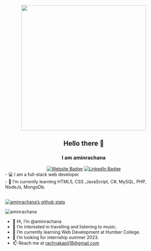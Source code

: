 <div id="header" align="center">
  <img src="https://media.giphy.com/media/L1R1tvI9svkIWwpVYr/giphy.gif" width="400"/>
  
  ## Hello there 👋
  
  ### I am aminrachana
  <div id="badges">
    <a href="http://aminrachana.epizy.com/RachanaAmin_CMS/" target="_blank">
      <img src="https://custom-icon-badges.demolab.com/badge/aminrachana-LaunchSite-blue.svg?logo=beartisan" alt="Website Badge"/></a>
    <a href="https://www.linkedin.com/in/rachana-amin-a5161424b/" target="_blank">
      <img src="https://img.shields.io/badge/LinkedIn-blue?style=for-the-badge&logo=linkedin&logoColor=white" alt="LinkedIn Badge"/>
    </a>
  </div>
 
  
</div>

<div class="container">
  <div class="about">
  - 💻 I am a full-stack web developer
  <br />
  - 🌱 I’m currently learning HTML5, CSS ,JavaScript, C#, MySQL, PHP, NodeJs, MongoDb.
 </div>
</div>

<br />

<div>
  
  [![aminrachana’s github stats](https://github-readme-stats.vercel.app/api?username=aminrachana&show_icons=true&line_height=21&show_icons=true&theme=vue&count_private=true)](https://github.com/aminrachana)
  

<img align="center" src="https://github-readme-streak-stats.herokuapp.com/?user=aminrachana&" alt="aminrachana" />

  
 </div>
   
<!-- ### Front-End
  
  <i class="devicon-nodejs-plain" aria-label="node"> </i>
  <i class="devicon-mongodb-plain" aria-label="mongodb"> </i>

</div> -->
<!--
**aminrachana/aminrachana** is a ✨ _special_ ✨ repository because its `README.md` (this file) appears on your GitHub profile.

Here are some ideas to get you started:

- 🔭 I’m currently working on ...
- 🌱 I’m currently learning ...
- 👯 I’m looking to collaborate on ...
- 🤔 I’m looking for help with ...
- 💬 Ask me about ...
- 📫 How to reach me: ...
- 😄 Pronouns: ...
- ⚡ Fun fact: ...
-->


- 👋 Hi, I’m @aminrachana
- 👀 I’m interested in travelling and listening to music.
- 🌱 I’m currently learning Web Development at Humber College.
- 💞️ I’m looking for internship summer 2023.
- 📫 Reach me at rachnakapil18@gmail.com

<!---
aminrachana/aminrachana is a ✨ special ✨ repository because its `README.md` (this file) appears on your GitHub profile.
You can click the Preview link to take a look at your changes.
--->
